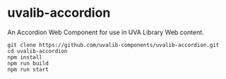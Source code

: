 # uvalib-accordion

An Accordion Web Component for use in UVA Library Web content.

```
git clone https://github.com/uvalib-components/uvalib-accordion.git
cd uvalib-accordion
npm install
npm run build
npm run start
```
